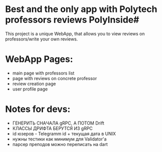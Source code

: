 # Best and the only app with Polytech professors reviews PolyInside#
This project is a unique WebApp, that allows you to view reviews on professors/write your own reviews.

# WebApp Pages:
+ main page with professors list
+ page with reviews on concrete professor
+ review creation page
+ user profile page 

# Notes for devs:
+ ГЕНЕРИТЬ СНАЧАЛА gRPC, А ПОТОМ Drift 
+ КЛАССЫ ДРИФТА БЕРУТСЯ ИЗ gRPC
+ id юзеров - Telegramm id + текущая дата в UNIX
+ нужны тестики как минимум для Validator'a
+ парсер преподов можно переписать на dart 

